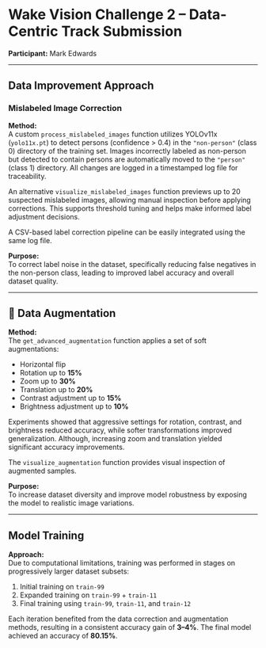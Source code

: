 # Wake Vision Challenge 2 – Data-Centric Track Submission

**Participant:** Mark Edwards

---

##  Data Improvement Approach

###  Mislabeled Image Correction

**Method:**  
A custom `process_mislabeled_images` function utilizes YOLOv11x (`yolo11x.pt`) to detect persons (confidence > 0.4) in the `"non-person"` (class 0) directory of the training set. Images incorrectly labeled as non-person but detected to contain persons are automatically moved to the `"person"` (class 1) directory. All changes are logged in a timestamped log file for traceability.

An alternative `visualize_mislabeled_images` function previews up to 20 suspected mislabeled images, allowing manual inspection before applying corrections. This supports threshold tuning and helps make informed label adjustment decisions.

A CSV-based label correction pipeline can be easily integrated using the same log file.

**Purpose:**  
To correct label noise in the dataset, specifically reducing false negatives in the non-person class, leading to improved label accuracy and overall dataset quality.

---

## 🧪 Data Augmentation

**Method:**  
The `get_advanced_augmentation` function applies a set of soft augmentations:

-  Horizontal flip  
-  Rotation up to **15%**  
-  Zoom up to **30%**  
-  Translation up to **20%**  
-  Contrast adjustment up to **15%**  
-  Brightness adjustment up to **10%**

Experiments showed that aggressive settings for rotation, contrast, and brightness reduced accuracy, while softer transformations improved generalization. Although, increasing zoom and translation yielded significant accuracy improvements.

The `visualize_augmentation` function provides visual inspection of augmented samples.

**Purpose:**  
To increase dataset diversity and improve model robustness by exposing the model to realistic image variations.

---

##  Model Training

**Approach:**  
Due to computational limitations, training was performed in stages on progressively larger dataset subsets:

1. Initial training on `train-99`  
2. Expanded training on `train-99` + `train-11`  
3. Final training using `train-99`, `train-11`, and `train-12`

Each iteration benefited from the data correction and augmentation methods, resulting in a consistent accuracy gain of **3–4%**. The final model achieved an accuracy of **80.15%**.

